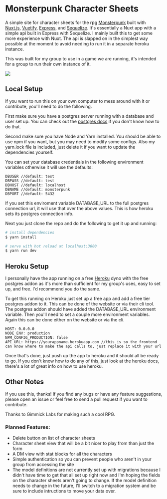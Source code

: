 # Monsterpunk Character Sheets

A simple site for character sheets for the rpg [Monsterpunk](https://gimmicklabs.blogspot.com/) built with [Nuxt.js](https://nuxtjs.org/), [Vuetify](https://vuetifyjs.com/en/), [Express](https://expressjs.com/), and [Sequelize](http://docs.sequelizejs.com/). It's essentially a Nuxt app with a simple api built in Express with Sequelize. I mainly built this to get some more experience with Nuxt. The api is slapped on in the simplest way possible at the moment to avoid needing to run it in a separate heroku instance.

This was built for my group to use in a game we are running, it's intended for a group to run their own instance of it. 

![](https://i.imgur.com/vinrFSd.png)

## Local Setup

If you want to run this on your own computer to mess around with it or contribute, you'll need to do the following.

First make sure you have a postgres server running with a database and user set up. You can check out the [postgres docs](https://www.postgresql.org/) if you don't know how to do that.

Second make sure you have Node and Yarn installed. You should be able to use npm if you want, but you may need to modify some configs. Also my yarn.lock file is included, just delete it if you want to update the dependencies yourself.

You can set your database credentials in the following environment variables otherwise it will use the defaults:
```
DBUSER //default: test
DBPASS //default: test
DBHOST //default: localhost
DBNAME //default: monsterpunk
DBPORT //default: 5432
```
If you set this enviroment variable DATABASE_URL to the full postgres connection url, it will use that over the above values. This is how heroku sets its postgres connection info.

Next you just clone the repo and do the following to get it up and running:

``` bash
# install dependencies
$ yarn install

# serve with hot reload at localhost:3000
$ yarn run dev
```

## Heroku Setup

I personally have the app running on a free [Heroku](https://www.heroku.com/) dyno with the free postgres addon as it's more than sufficient for my group's uses, easy to set up, and free. I'd recommend you do the same.

To get this running on Heroku just set up a free app and add a free tier postgres addon to it. This can be done of the website or via their cli tool. The postgres addon should have added the DATABASE_URL environment variable. Then you'll need to set a couple more environment variables. Again this can be done either on the website or via the cli.

```
HOST: 0.0.0.0
NODE_ENV: production
NPM_CONFIG_PRODUCTION: false
API_URL: https://yourappname.herokuapp.com //this is so the frontend can know where to make the api calls to, just replace it with your url
```

Once that's done, just push up the app to heroku and it should all be ready to go. If you don't know how to do any of this, just look at the heroku docs, there's a lot of great info on how to use heroku.

## Other Notes

If you use this, thanks! If you find any bugs or have any feature suggestions, please open an issue or feel free to send a pull request if you want to contribute.

Thanks to Gimmick Labs for making such a cool RPG.

### Planned Features:
- Delete button on list of character sheets
- Character sheet view that will be a bit nicer to play from than just the form
- A DM view with stat blocks for all the characters
- Simple authentication so you can prevent people who aren't in your group from accessing the site
- The model definitions are not currently set up with migrations because I didn't have time to get that all set up right now and I'm hoping the fields on the character sheets aren't going to change. If the model definition needs to change in the future, I'll switch to a migration system and be sure to include intructions to move your data over.
